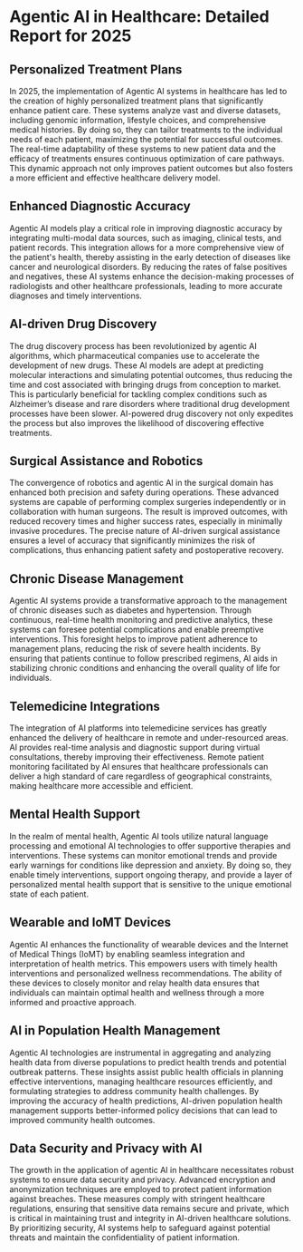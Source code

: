 # Agentic AI in Healthcare: Detailed Report for 2025

## Personalized Treatment Plans

In 2025, the implementation of Agentic AI systems in healthcare has led to the creation of highly personalized treatment plans that significantly enhance patient care. These systems analyze vast and diverse datasets, including genomic information, lifestyle choices, and comprehensive medical histories. By doing so, they can tailor treatments to the individual needs of each patient, maximizing the potential for successful outcomes. The real-time adaptability of these systems to new patient data and the efficacy of treatments ensures continuous optimization of care pathways. This dynamic approach not only improves patient outcomes but also fosters a more efficient and effective healthcare delivery model.

## Enhanced Diagnostic Accuracy

Agentic AI models play a critical role in improving diagnostic accuracy by integrating multi-modal data sources, such as imaging, clinical tests, and patient records. This integration allows for a more comprehensive view of the patient's health, thereby assisting in the early detection of diseases like cancer and neurological disorders. By reducing the rates of false positives and negatives, these AI systems enhance the decision-making processes of radiologists and other healthcare professionals, leading to more accurate diagnoses and timely interventions.

## AI-driven Drug Discovery

The drug discovery process has been revolutionized by agentic AI algorithms, which pharmaceutical companies use to accelerate the development of new drugs. These AI models are adept at predicting molecular interactions and simulating potential outcomes, thus reducing the time and cost associated with bringing drugs from conception to market. This is particularly beneficial for tackling complex conditions such as Alzheimer’s disease and rare disorders where traditional drug development processes have been slower. AI-powered drug discovery not only expedites the process but also improves the likelihood of discovering effective treatments.

## Surgical Assistance and Robotics

The convergence of robotics and agentic AI in the surgical domain has enhanced both precision and safety during operations. These advanced systems are capable of performing complex surgeries independently or in collaboration with human surgeons. The result is improved outcomes, with reduced recovery times and higher success rates, especially in minimally invasive procedures. The precise nature of AI-driven surgical assistance ensures a level of accuracy that significantly minimizes the risk of complications, thus enhancing patient safety and postoperative recovery.

## Chronic Disease Management

Agentic AI systems provide a transformative approach to the management of chronic diseases such as diabetes and hypertension. Through continuous, real-time health monitoring and predictive analytics, these systems can foresee potential complications and enable preemptive interventions. This foresight helps to improve patient adherence to management plans, reducing the risk of severe health incidents. By ensuring that patients continue to follow prescribed regimens, AI aids in stabilizing chronic conditions and enhancing the overall quality of life for individuals.

## Telemedicine Integrations

The integration of AI platforms into telemedicine services has greatly enhanced the delivery of healthcare in remote and under-resourced areas. AI provides real-time analysis and diagnostic support during virtual consultations, thereby improving their effectiveness. Remote patient monitoring facilitated by AI ensures that healthcare professionals can deliver a high standard of care regardless of geographical constraints, making healthcare more accessible and efficient.

## Mental Health Support

In the realm of mental health, Agentic AI tools utilize natural language processing and emotional AI technologies to offer supportive therapies and interventions. These systems can monitor emotional trends and provide early warnings for conditions like depression and anxiety. By doing so, they enable timely interventions, support ongoing therapy, and provide a layer of personalized mental health support that is sensitive to the unique emotional state of each patient.

## Wearable and IoMT Devices

Agentic AI enhances the functionality of wearable devices and the Internet of Medical Things (IoMT) by enabling seamless integration and interpretation of health metrics. This empowers users with timely health interventions and personalized wellness recommendations. The ability of these devices to closely monitor and relay health data ensures that individuals can maintain optimal health and wellness through a more informed and proactive approach.

## AI in Population Health Management

Agentic AI technologies are instrumental in aggregating and analyzing health data from diverse populations to predict health trends and potential outbreak patterns. These insights assist public health officials in planning effective interventions, managing healthcare resources efficiently, and formulating strategies to address community health challenges. By improving the accuracy of health predictions, AI-driven population health management supports better-informed policy decisions that can lead to improved community health outcomes.

## Data Security and Privacy with AI

The growth in the application of agentic AI in healthcare necessitates robust systems to ensure data security and privacy. Advanced encryption and anonymization techniques are employed to protect patient information against breaches. These measures comply with stringent healthcare regulations, ensuring that sensitive data remains secure and private, which is critical in maintaining trust and integrity in AI-driven healthcare solutions. By prioritizing security, AI systems help to safeguard against potential threats and maintain the confidentiality of patient information.